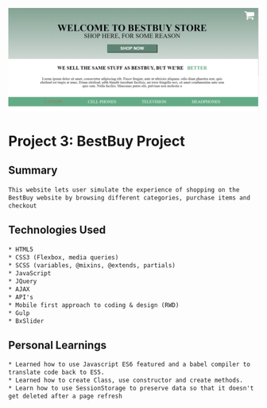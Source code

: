 ![Alt text](/bestbuy.png)

# Project 3: BestBuy Project




## Summary
	This website lets user simulate the experience of shopping on the BestBuy website by browsing different categories, purchase items and checkout

## Technologies Used
  	* HTML5 
	* CSS3 (Flexbox, media queries)
	* SCSS (variables, @mixins, @extends, partials)
	* JavaScript 
	* JQuery
	* AJAX
	* API's
	* Mobile first approach to coding & design (RWD)
	* Gulp
  	* BxSlider




## Personal Learnings
  	* Learned how to use Javascript ES6 featured and a babel compiler to translate code back to ES5.
  	* Learned how to create Class, use constructor and create methods.
  	* Learn how to use SessionStorage to preserve data so that it doesn't get deleted after a page refresh
